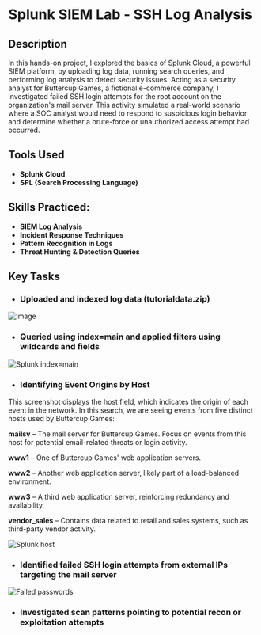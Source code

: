 # Splunk SIEM Lab - SSH Log Analysis


<h2>Description</h2>
In this hands-on project, I explored the basics of Splunk Cloud, a powerful SIEM platform, by uploading log data, running search queries, and performing log analysis to detect security issues.
Acting as a security analyst for Buttercup Games, a fictional e-commerce company, I investigated failed SSH login attempts for the root account on the organization's mail server. This activity simulated a real-world scenario where a SOC analyst would need to respond to suspicious login behavior and determine whether a brute-force or unauthorized access attempt had occurred.

<h2>Tools Used</h2>

- <b>Splunk Cloud</b> 
- <b>SPL (Search Processing Language)</b>


<h2>Skills Practiced: </h2>

- <b>SIEM Log Analysis</b>
- <b>Incident Response Techniques</b>
- <b>Pattern Recognition in Logs</b>
- <b>Threat Hunting & Detection Queries</b>

<h2>Key Tasks</h2>

- ### Uploaded and indexed log data (tutorialdata.zip)
![image](https://github.com/user-attachments/assets/987980ea-261b-46f1-9665-0094b97d2845)

  
- ### Queried using index=main and applied filters using wildcards and fields
![Splunk index=main](https://github.com/user-attachments/assets/5a995bd2-66cc-4185-a681-1fc6af1391ee)


- ### Identifying Event Origins by Host
  
This screenshot displays the host field, which indicates the origin of each event in the network. In this search, we are seeing events from five distinct hosts used by Buttercup Games:

<b>mailsv</b> – The mail server for Buttercup Games. Focus on events from this host for potential email-related threats or login activity.

<b>www1</b> – One of Buttercup Games' web application servers.

<b>www2</b> – Another web application server, likely part of a load-balanced environment.

<b>www3</b> – A third web application server, reinforcing redundancy and availability.

<b>vendor_sales</b> – Contains data related to retail and sales systems, such as third-party vendor activity.

![Splunk host](https://github.com/user-attachments/assets/6d66f586-51c1-492e-8328-7b0f25fc6736)


- ### Identified failed SSH login attempts from external IPs targeting the mail server
![Failed passwords](https://github.com/user-attachments/assets/00893df1-67f6-4f28-be7b-d72358b6800c)


- ### Investigated scan patterns pointing to potential recon or exploitation attempts


<br />

<!--
 ```diff
- text in red
+ text in green
! text in orange
# text in gray
@@ text in purple (and bold)@@
```
--!>
